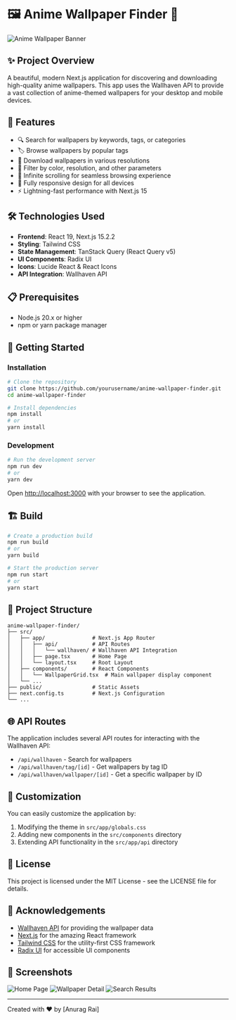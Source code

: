 # 🖼️ Anime Wallpaper Finder 🌸

![Anime Wallpaper Banner](https://wallhaven.cc/images/layout/logo.png)

## ✨ Project Overview

A beautiful, modern Next.js application for discovering and downloading high-quality anime wallpapers. This app uses the Wallhaven API to provide a vast collection of anime-themed wallpapers for your desktop and mobile devices.

## 🚀 Features

- 🔍 Search for wallpapers by keywords, tags, or categories
- 🏷️ Browse wallpapers by popular tags
- 💾 Download wallpapers in various resolutions
- 🌈 Filter by color, resolution, and other parameters
- 🔄 Infinite scrolling for seamless browsing experience
- 📱 Fully responsive design for all devices
- ⚡ Lightning-fast performance with Next.js 15

## 🛠️ Technologies Used

- **Frontend**: React 19, Next.js 15.2.2
- **Styling**: Tailwind CSS
- **State Management**: TanStack Query (React Query v5)
- **UI Components**: Radix UI
- **Icons**: Lucide React & React Icons
- **API Integration**: Wallhaven API

## 📋 Prerequisites

- Node.js 20.x or higher
- npm or yarn package manager

## 🚀 Getting Started

### Installation

```bash
# Clone the repository
git clone https://github.com/yourusername/anime-wallpaper-finder.git
cd anime-wallpaper-finder

# Install dependencies
npm install
# or
yarn install
```

### Development

```bash
# Run the development server
npm run dev
# or
yarn dev
```

Open [http://localhost:3000](http://localhost:3000) with your browser to see the application.

## 🏗️ Build

```bash
# Create a production build
npm run build
# or
yarn build

# Start the production server
npm run start
# or
yarn start
```

## 🧪 Project Structure

```
anime-wallpaper-finder/
├── src/
│   ├── app/               # Next.js App Router
│   │   ├── api/           # API Routes
│   │   │   └── wallhaven/ # Wallhaven API Integration
│   │   ├── page.tsx       # Home Page
│   │   └── layout.tsx     # Root Layout
│   ├── components/        # React Components
│   │   └── WallpaperGrid.tsx  # Main wallpaper display component
│   └── ...
├── public/                # Static Assets
├── next.config.ts         # Next.js Configuration
└── ...
```

## 🌐 API Routes

The application includes several API routes for interacting with the Wallhaven API:

- `/api/wallhaven` - Search for wallpapers
- `/api/wallhaven/tag/[id]` - Get wallpapers by tag ID
- `/api/wallhaven/wallpaper/[id]` - Get a specific wallpaper by ID

## 🎨 Customization

You can easily customize the application by:

1. Modifying the theme in `src/app/globals.css`
2. Adding new components in the `src/components` directory
3. Extending API functionality in the `src/app/api` directory

## 📝 License

This project is licensed under the MIT License - see the LICENSE file for details.

## 🙏 Acknowledgements

- [Wallhaven API](https://wallhaven.cc/help/api) for providing the wallpaper data
- [Next.js](https://nextjs.org/) for the amazing React framework
- [Tailwind CSS](https://tailwindcss.com/) for the utility-first CSS framework
- [Radix UI](https://www.radix-ui.com/) for accessible UI components

## 📸 Screenshots

![Home Page](https://via.placeholder.com/800x450.png?text=Home+Page)
![Wallpaper Detail](https://via.placeholder.com/800x450.png?text=Wallpaper+Detail)
![Search Results](https://via.placeholder.com/800x450.png?text=Search+Results)

---

Created with ❤️ by [Anurag Rai]
